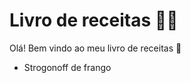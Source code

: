 # Livro de receitas :man_cook:

Olá! Bem vindo ao meu livro de receitas :wave:



- Strogonoff de frango

